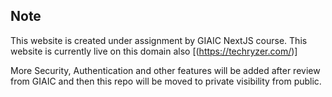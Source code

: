 ## Note
This website is created under assignment by GIAIC NextJS course. This website is currently live on this domain also [(https://techryzer.com/)]

More Security, Authentication and other features will be added after review from GIAIC and then this repo will be moved to private visibility from public.